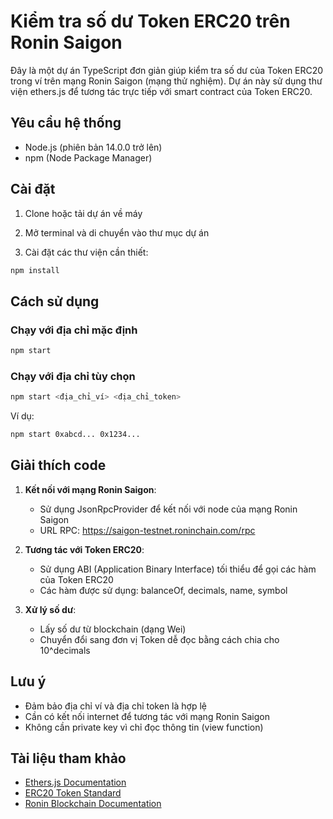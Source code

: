 # Kiểm tra số dư Token ERC20 trên Ronin Saigon

Đây là một dự án TypeScript đơn giản giúp kiểm tra số dư của Token ERC20 trong ví trên mạng Ronin Saigon (mạng thử nghiệm). Dự án này sử dụng thư viện ethers.js để tương tác trực tiếp với smart contract của Token ERC20.

## Yêu cầu hệ thống

- Node.js (phiên bản 14.0.0 trở lên)
- npm (Node Package Manager)

## Cài đặt

1. Clone hoặc tải dự án về máy

2. Mở terminal và di chuyển vào thư mục dự án

3. Cài đặt các thư viện cần thiết:
```bash
npm install
```

## Cách sử dụng

### Chạy với địa chỉ mặc định
```bash
npm start
```

### Chạy với địa chỉ tùy chọn
```bash
npm start <địa_chỉ_ví> <địa_chỉ_token>
```

Ví dụ:
```bash
npm start 0xabcd... 0x1234...
```

## Giải thích code

1. **Kết nối với mạng Ronin Saigon**:
   - Sử dụng JsonRpcProvider để kết nối với node của mạng Ronin Saigon
   - URL RPC: https://saigon-testnet.roninchain.com/rpc

2. **Tương tác với Token ERC20**:
   - Sử dụng ABI (Application Binary Interface) tối thiểu để gọi các hàm của Token ERC20
   - Các hàm được sử dụng: balanceOf, decimals, name, symbol

3. **Xử lý số dư**:
   - Lấy số dư từ blockchain (dạng Wei)
   - Chuyển đổi sang đơn vị Token dễ đọc bằng cách chia cho 10^decimals

## Lưu ý

- Đảm bảo địa chỉ ví và địa chỉ token là hợp lệ
- Cần có kết nối internet để tương tác với mạng Ronin Saigon
- Không cần private key vì chỉ đọc thông tin (view function)

## Tài liệu tham khảo

- [Ethers.js Documentation](https://docs.ethers.org/)
- [ERC20 Token Standard](https://ethereum.org/vi/developers/docs/standards/tokens/erc-20/)
- [Ronin Blockchain Documentation](https://docs.roninchain.com/)